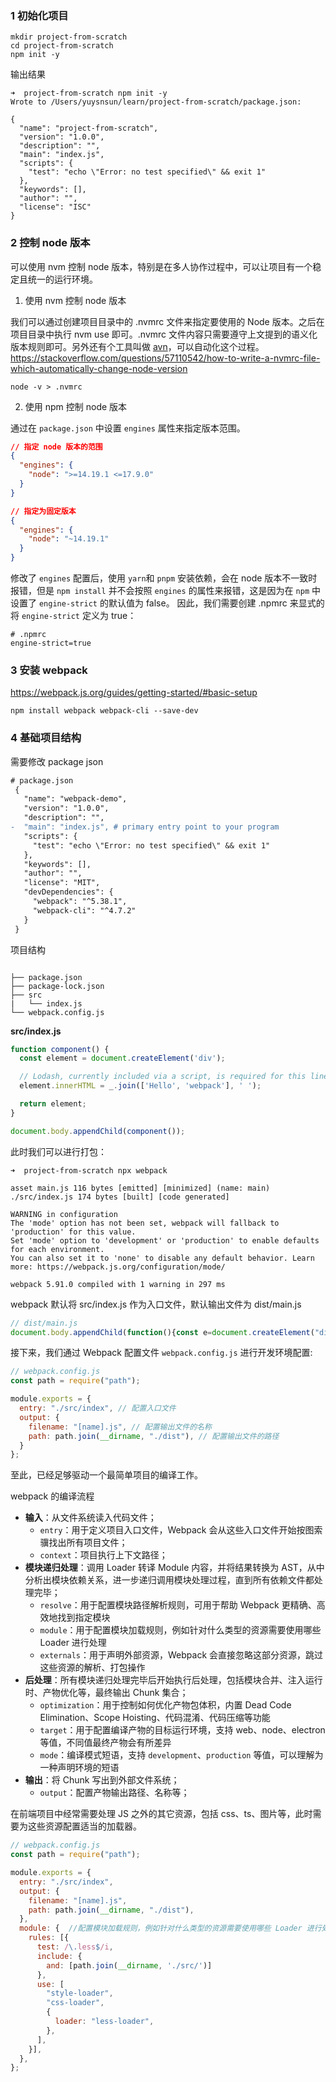 ### 1 初始化项目
```shell
mkdir project-from-scratch
cd project-from-scratch
npm init -y
```
输出结果
```shell
➜  project-from-scratch npm init -y
Wrote to /Users/yuysnsun/learn/project-from-scratch/package.json:

{
  "name": "project-from-scratch",
  "version": "1.0.0",
  "description": "",
  "main": "index.js",
  "scripts": {
    "test": "echo \"Error: no test specified\" && exit 1"
  },
  "keywords": [],
  "author": "",
  "license": "ISC"
}
```

### 2 控制 node 版本
可以使用 nvm 控制 node 版本，特别是在多人协作过程中，可以让项目有一个稳定且统一的运行环境。

1. 使用 nvm 控制 node 版本

我们可以通过创建项目目录中的 .nvmrc 文件来指定要使用的 Node 版本。之后在项目目录中执行 nvm use 即可。.nvmrc 文件内容只需要遵守上文提到的语义化版本规则即可。另外还有个工具叫做 [avn](https://github.com/wbyoung/avn)，可以自动化这个过程。
https://stackoverflow.com/questions/57110542/how-to-write-a-nvmrc-file-which-automatically-change-node-version

```shell
node -v > .nvmrc
```

2. 使用 npm 控制 node 版本

通过在 `package.json` 中设置 `engines` 属性来指定版本范围。
```json
// 指定 node 版本的范围
{
  "engines": {
    "node": ">=14.19.1 <=17.9.0"
  }
}

// 指定为固定版本
{
  "engines": {
    "node": "~14.19.1"
  }
}
```
修改了 `engines` 配置后，使用 `yarn`和 `pnpm` 安装依赖，会在 node 版本不一致时报错，但是 `npm install` 并不会按照 `engines` 的属性来报错，这是因为在 `npm` 中设置了 `engine-strict` 的默认值为 false。
因此，我们需要创建 .npmrc 来显式的将 `engine-strict` 定义为 true：
```
# .npmrc
engine-strict=true
```

### 3 安装 webpack
https://webpack.js.org/guides/getting-started/#basic-setup
```shell
npm install webpack webpack-cli --save-dev
```


### 4 基础项目结构

需要修改 package json
```diff
# package.json 
 {
   "name": "webpack-demo",
   "version": "1.0.0",
   "description": "",
-  "main": "index.js", # primary entry point to your program
   "scripts": {
     "test": "echo \"Error: no test specified\" && exit 1"
   },
   "keywords": [],
   "author": "",
   "license": "MIT",
   "devDependencies": {
     "webpack": "^5.38.1",
     "webpack-cli": "^4.7.2"
   }
 }
```


项目结构
```
   
├── package.json
├── package-lock.json
├── src
|   └── index.js
└── webpack.config.js

```

**src/index.js**

```javascript
function component() {
  const element = document.createElement('div');

  // Lodash, currently included via a script, is required for this line to work
  element.innerHTML = _.join(['Hello', 'webpack'], ' ');

  return element;
}

document.body.appendChild(component());
```

此时我们可以进行打包：

```shell
➜  project-from-scratch npx webpack

asset main.js 116 bytes [emitted] [minimized] (name: main)
./src/index.js 174 bytes [built] [code generated]

WARNING in configuration
The 'mode' option has not been set, webpack will fallback to 'production' for this value.
Set 'mode' option to 'development' or 'production' to enable defaults for each environment.
You can also set it to 'none' to disable any default behavior. Learn more: https://webpack.js.org/configuration/mode/

webpack 5.91.0 compiled with 1 warning in 297 ms

```

webpack 默认将 src/index.js 作为入口文件，默认输出文件为 dist/main.js

```js
// dist/main.js
document.body.appendChild(function(){const e=document.createElement("div");return e.innerHTML="Hello Webpack",e}());
```

接下来，我们通过 Webpack 配置文件 `webpack.config.js` 进行开发环境配置:
```js
// webpack.config.js
const path = require("path");

module.exports = {
  entry: "./src/index", // 配置入口文件
  output: {
    filename: "[name].js", // 配置输出文件的名称
    path: path.join(__dirname, "./dist"), // 配置输出文件的路径
  }
};
```

至此，已经足够驱动一个最简单项目的编译工作。

webpack 的编译流程
- **输入**：从文件系统读入代码文件；
    -  `entry`：用于定义项目入口文件，Webpack 会从这些入口文件开始按图索骥找出所有项目文件；
    - `context`：项目执行上下文路径；
- **模块递归处理**：调用 Loader 转译 Module 内容，并将结果转换为 AST，从中分析出模块依赖关系，进一步递归调用模块处理过程，直到所有依赖文件都处理完毕；
    - `resolve`：用于配置模块路径解析规则，可用于帮助 Webpack 更精确、高效地找到指定模块
    - `module`：用于配置模块加载规则，例如针对什么类型的资源需要使用哪些 Loader 进行处理
    - `externals`：用于声明外部资源，Webpack 会直接忽略这部分资源，跳过这些资源的解析、打包操作
- **后处理**：所有模块递归处理完毕后开始执行后处理，包括模块合并、注入运行时、产物优化等，最终输出 Chunk 集合；
    - `optimization`：用于控制如何优化产物包体积，内置 Dead Code Elimination、Scope Hoisting、代码混淆、代码压缩等功能
    - `target`：用于配置编译产物的目标运行环境，支持 web、node、electron 等值，不同值最终产物会有所差异
    - `mode`：编译模式短语，支持 `development`、`production` 等值，可以理解为一种声明环境的短语
- **输出**：将 Chunk 写出到外部文件系统；
    - `output`：配置产物输出路径、名称等；


在前端项目中经常需要处理 JS 之外的其它资源，包括 css、ts、图片等，此时需要为这些资源配置适当的加载器。

```js
// webpack.config.js
const path = require("path");

module.exports = {
  entry: "./src/index",
  output: {
    filename: "[name].js",
    path: path.join(__dirname, "./dist"),
  },
  module: {  //配置模块加载规则，例如针对什么类型的资源需要使用哪些 Loader 进行处理
    rules: [{
      test: /\.less$/i, 
      include: {
        and: [path.join(__dirname, './src/')]
      },
      use: [
        "style-loader",
        "css-loader",
        {
          loader: "less-loader",
        },
      ],
    }],
  },
};
```
